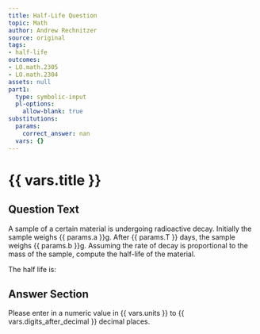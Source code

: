 ```yaml
---
title: Half-Life Question
topic: Math
author: Andrew Rechnitzer
source: original
tags:
- half-life
outcomes:
- LO.math.2305
- LO.math.2304
assets: null
part1:
  type: symbolic-input
  pl-options:
    allow-blank: true
substitutions:
  params:
    correct_answer: nan
  vars: {}
---
```

# {{ vars.title }}
## Question Text

A sample of a certain material is undergoing radioactive decay.
Initially the sample weighs {{ params.a }}g.
After {{ params.T }} days, the sample weighs {{ params.b }}g.
Assuming the rate of decay is proportional to the mass of the sample, compute the half-life of the material.

The half life is:
## Answer Section

Please enter in a numeric value in {{ vars.units }} to {{ vars.digits_after_decimal }} decimal places.
